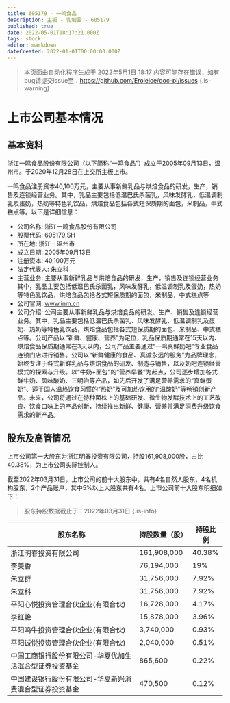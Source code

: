 ```yaml
---
title: 605179 - 一鸣食品
description: 主板 - 乳制品 - 605179
published: true
date: 2022-05-01T18:17:21.000Z
tags: stock
editor: markdown
dateCreated: 2022-01-01T00:00:00.000Z
---
```


> 本页面由自动化程序生成于 2022年5月1日 18:17
> 内容可能存在错误，如有bug请提交issue至：https://github.com/Eroleice/doc-pi/issues
{.is-warning}

# 上市公司基本情况

## 基本资料

浙江一鸣食品股份有限公司（以下简称“一鸣食品”）成立于2005年09月13日，温州市。于2020年12月28日在上交所主板上市。

一鸣食品注册资本40,100万元，主要从事新鲜乳品与烘焙食品的研发，生产，销售及连锁经营业务。其中，乳品主要包括低温巴氏杀菌乳，风味发酵乳，低温调制乳及蛋奶，热奶等特色乳饮品，烘焙食品包括各式短保质期的面包，米制品，中式糕点等。以下是详细信息：

- 公司名称: 浙江一鸣食品股份有限公司
- 股票代码: 605179.SH
- 所在地: 浙江 - 温州市
- 成立日期: 2005年09月13日
- 注册资本: 40,100万元
- 法定代表人: 朱立科
- 主营业务: 主要从事新鲜乳品与烘焙食品的研发，生产，销售及连锁经营业务其中，乳品主要包括低温巴氏杀菌乳，风味发酵乳，低温调制乳及蛋奶，热奶等特色乳饮品，烘焙食品包括各式短保质期的面包，米制品，中式糕点等
- 公司官网: www.inm.cn
- 公司介绍: 公司主要从事新鲜乳品与烘焙食品的研发、生产、销售及连锁经营业务。其中，乳品主要包括低温巴氏杀菌乳、风味发酵乳、低温调制乳及蛋奶、热奶等特色乳饮品，烘焙食品包括各式短保质期的面包、米制品、中式糕点等。公司产品以“新鲜、健康、营养”为定位，乳品保质期通常在15天以内、烘焙食品保质期通常在3天以内，公司产品主要通过“一鸣真鲜奶吧”专业食品连锁门店进行销售。公司以“新鲜健康的食品、真诚永远的服务”为品牌理念，始终专注于各式新鲜乳品与烘焙食品的研发、制造与销售，以及奶吧连锁经营模式的探索与升级。以“牛奶+面包”的“营养早餐”为起点，公司逐步增加各式鲜牛奶、风味酸奶、三明治等产品，如先后开发了满足营养需求的“真鲜蛋奶”、适于国人温热饮食习惯的“热奶”及可加热饮用的“温酸奶”等畅销创新产品。未来，公司将通过在特种菌株上的基础研发、微生物发酵技术上的工艺改良、饮食口味上的产品创新，持续推出新鲜、健康、营养并满足消费升级饮食需求的新产品。


## 股东及高管情况

上市公司第一大股东为浙江明春投资有限公司，持股161,908,000股，占比40.38%，为上市公司实际控制人。

截至2022年03月31日，上市公司的前十大股东中，共有4名自然人股东，4名机构股东，2个产品账户，其中5%以上大股东共有4名。上市公司前十大股东明细如下：

> 股东持股数据截止于：2022年03月31日
{.is-info}

| 股东名称 | 持股数量（股） | 持股比例 |
| --- | --- | --- |
| 浙江明春投资有限公司 | 161,908,000 | 40.38% |
| 李美香 | 76,194,000 | 19% |
| 朱立群 | 31,756,000 | 7.92% |
| 朱立科 | 31,756,000 | 7.92% |
| 平阳心悦投资管理合伙企业(有限合伙) | 16,728,000 | 4.17% |
| 李红艳 | 15,878,000 | 3.96% |
| 平阳鸣牛投资管理合伙企业(有限合伙) | 3,740,000 | 0.93% |
| 平阳诚悦投资管理合伙企业(有限合伙) | 2,040,000 | 0.51% |
| 中国工商银行股份有限公司-华夏优加生活混合型证券投资基金 | 865,600 | 0.22% |
| 中国建设银行股份有限公司-华夏新兴消费混合型证券投资基金 | 470,500 | 0.12% |




